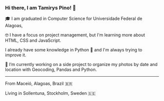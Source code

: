 ### Hi there, I am Tamirys Pino! 👋


🎓 I am graduated in Computer Science for Universidade Federal de Alagoas,

🤓 I have a focus on project management, but I'm learning more about HTML, CSS and JavaScript.

I already have some knowledge in Python 🐍 and I'm always trying to improve it.

🔭 I’m currently working on a side project to organize my photos by date and location with Geocoding, Pandas and Python.


-----

From Maceió, Alagoas, Brazil 🇧🇷

Living in Sollentuna, Stockholm, Sweden 🇸🇪 
